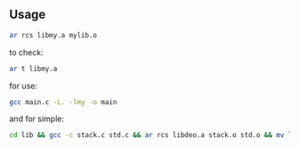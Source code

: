 ## Usage

```bash
ar rcs libmy.a mylib.o
```

to check:

```bash
ar t libmy.a
```

for use:

```bash
gcc main.c -L. -lmy -o main
```

and for simple:

```bash
cd lib && gcc -c stack.c std.c && ar rcs libdeo.a stack.o std.o && mv libdeo.a .. && cd ..  && gcc main.c -L. -ldeo -o main && ./main
```